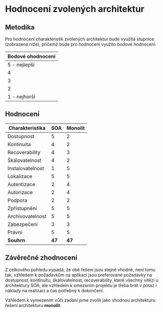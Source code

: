 # Hodnocení zvolených architektur

## Metodika
Pro hodnocení charakteristik zvolených architektur bude využitá stupnice (zobrazena níže), přičemž bude pro hodnocení využito bodové hodnocení.

<div id="stupnice">

| Bodové ohodnocení  |
|--------------------|
| 5 - nejlepší                  |
| 4                  |
| 3                  |
| 2                  |
| 1 - nejhorší                  |

</div>

## Hodnocení

<div id="hodnoceni">
  
| **Charakteristika** | **SOA** | **Monolit** |
|---------------------|---------|-------------|
| Dostupnost          | 5       | 2           |
| Kontinuita          | 4       | 2           |
| Recoverability      | 4       | 3           |
| Škálovatelnost      | 4       | 2           |
| Instalovatelnost    | 1       | 5           |
| Lokalizace          | 5       | 5           |
| Autentizace         | 2       | 4           |
| Autorizace          | 2       | 4           |
| Podpora             | 2       | 2           |
| Zpřístupnění        | 5       | 5           |
| Archivovatelnost    | 5       | 5           |
| Zabezpečení         | 3       | 3           |
| Právní              | 5       | 5           |
| **Souhrn**          | **47**  | **47**      |

</div>

## Závěrečné zhodnocení
Z celkového pohledu vypadá, že obě řešení jsou stejně vhodné, není tomu tak, vzhledem k požadavkům na aplikaci jsou preferované požadavky na dostupnost, kontinuitu, škálovatelnost, recoverability, které všechny vítězí u architektury SOA, ale vzhledem k omezením projektu je třeba brát v potaz i náklady na realizaci a čas potřebný
k dokončení.

Vzhledem k vymezením vůči zadání jsme zvolili jako vhodnou architekturu řešení architekturu **monolit**.
